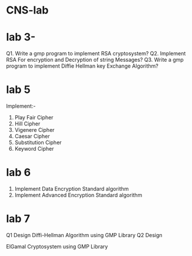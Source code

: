 # CNS-lab
# lab 3-
Q1. Write a gmp program to implement RSA cryptosystem?
Q2. Implement RSA For encryption and Decryption of string Messages?
Q3. Write a gmp program to implement Diffie Hellman key Exchange Algorithm?
# lab 5
Implement:-
1. Play Fair Cipher
2. Hill Cipher
3. Vigenere Cipher
4. Caesar Cipher
5. Substitution Cipher
6. Keyword Cipher
# lab 6
1. Implement Data Encryption Standard algorithm
2. Implement Advanced Encryption Standard algorithm
# lab 7
Q1 Design Diffi-Hellman Algorithm using GMP Library
Q2 Design 

ElGamal  Cryptosystem using GMP Library

